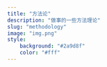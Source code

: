 ```yaml
---
title: "方法论"
description: "做事的一些方法理论"
slug: "methodology"
image: "img.png"
style:
    background: "#2a9d8f"
    color: "#fff"
---
```

